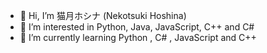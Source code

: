 - 👋 Hi, I’m 猫月ホシナ (Nekotsuki Hoshina)
- 👀 I’m interested in Python, Java, JavaScript, C++ and C#
- 🌱 I’m currently learning Python , C# , JavaScript and C++

<!---
This is a ✨ special ✨ repository because its `README.md` (this file) appears on your GitHub profile.
You can click the Preview link to take a look at your changes.
--->
